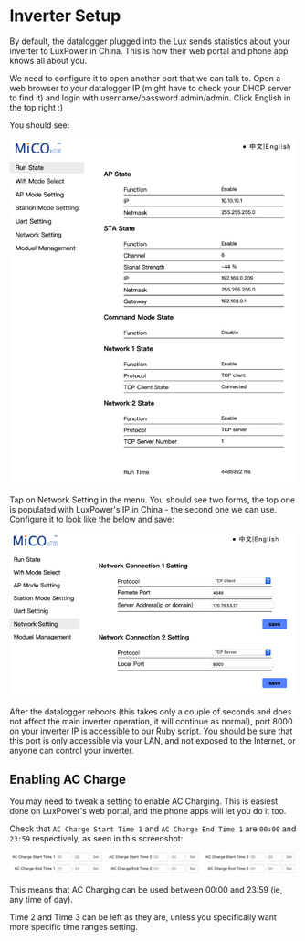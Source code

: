 # Inverter Setup

By default, the datalogger plugged into the Lux sends statistics about your inverter to LuxPower in China. This is how their web portal and phone app knows all about you.

We need to configure it to open another port that we can talk to. Open a web browser to your datalogger IP (might have to check your DHCP server to find it) and login with username/password admin/admin. Click English in the top right :)

You should see:

![](lux_run_state.png)

Tap on Network Setting in the menu. You should see two forms, the top one is populated with LuxPower's IP in China - the second one we can use. Configure it to look like the below and save:

![](lux_network_setting.png)

After the datalogger reboots (this takes only a couple of seconds and does not affect the main inverter operation, it will continue as normal), port 8000 on your inverter IP is accessible to our Ruby script. You should be sure that this port is only accessible via your LAN, and not exposed to the Internet, or anyone can control your inverter.

## Enabling AC Charge

You may need to tweak a setting to enable AC Charging. This is easiest done on LuxPower's web portal, and the phone apps will let you do it too.

Check that `AC Charge Start Time 1` and `AC Charge End Time 1` are `00:00` and `23:59` respectively, as seen in this screenshot:

![](ac_charge_times.png)

This means that AC Charging can be used between 00:00 and 23:59 (ie, any time of day).

Time 2 and Time 3 can be left as they are, unless you specifically want more specific time ranges setting.
